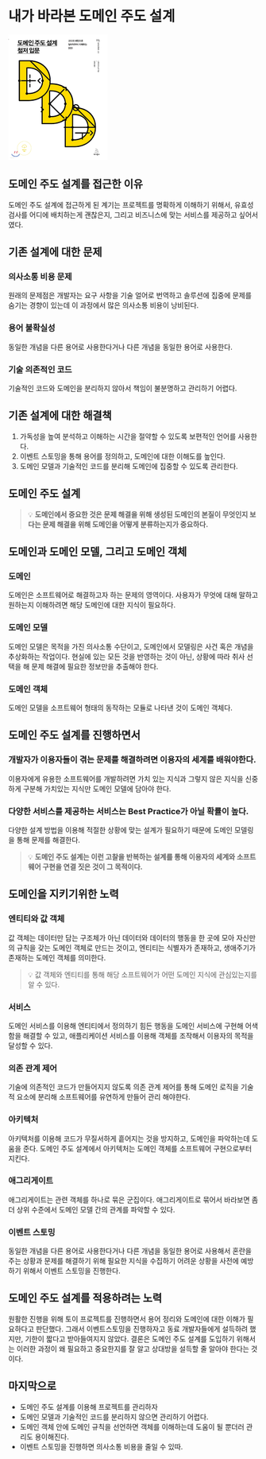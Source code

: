 # 내가 바라본 도메인 주도 설계

![책](image/01.png)

## 도메인 주도 설계를 접근한 이유

도메인 주도 설계에 접근하게 된 계기는 프로젝트를 명확하게 이해하기 위해서, 유효성 검사를 어디에 배치하는게 괜찮은지, 그리고 비즈니스에 맞는 서비스를 제공하고 싶어서였다.

## 기존 설계에 대한 문제

### 의사소통 비용 문제

원래의 문제점은 개발자는 요구 사항을 기술 얼어로 번역하고 솔루션에 집중에 문제를 숨기는 경향이 있는데 이 과정에서 많은 의사소통 비용이 낭비된다.

### 용어 불확실성

동일한 개념을 다른 용어로 사용한다거나 다른 개념을 동일한 용어로 사용한다.

### 기술 의존적인 코드

기술적인 코드와 도메인을 분리하지 않아서 책임이 불분명하고 관리하기 어렵다.

## 기존 설계에 대한 해결책

1. 가독성을 높여 분석하고 이해하는 시간을 절약할 수 있도록 보편적인 언어를 사용한다.
2. 이벤트 스토밍을 통해 용어를 정의하고, 도메인에 대한 이해도를 높인다.
3. 도메인 모델과 기술적인 코드를 분리해 도메인에 집중할 수 있도록 관리한다.

## 도메인 주도 설계

> 💡 **도메인에서 중요한 것은 문제 해결을 위해 생성된 도메인의 본질이 무엇인지 보다는 문제 해결을 위해 도메인을 어떻게 분류하는지가 중요하다.**

## 도메인과 도메인 모델, 그리고 도메인 객체

### 도메인

도메인은 소프트웨어로 해결하고자 하는 문제의 영역이다. 사용자가 무엇에 대해 말하고 원하는지 이해하려면 해당 도메인에 대한 지식이 필요하다.

### 도메인 모델

도메인 모델은 목적을 가진 의사소통 수단이고, 도메인에서 모델링은 사건 혹은 개념을 추상화하는 작업이다. 현실에 있는 모든 것을 반영하는 것이 아닌, 상황에 따라 취사 선택을 해 문제 해결에 필요한 정보만을 추출해야 한다.

### 도메인 객체

도메인 모델을 소프트웨어 형태의 동작하는 모듈로 나타낸 것이 도메인 객체다.

## 도메인 주도 설계를 진행하면서

### 개발자가 이용자들이 겪는 문제를 해결하려면 이용자의 세계를 배워야한다.

이용자에게 유용한 소프트웨어를 개발하려면 가치 있는 지식과 그렇지 않은 지식을 신중하게 구분해 가치있는 지식만 도메인 모델에 담아야 한다.

### 다양한 서비스를 제공하는 서비스는 Best Practice가 아닐 확률이 높다.

다양한 설계 방법을 이용해 적절한 상황에 맞는 설계가 필요하기 때문에 도메인 모델링을 통해 문제를 해결한다.

> 💡 **도메인 주도 설계는 이런 고찰을 반복하는 설계를 통해 이용자의 세계와 소프트웨어 구현을 연결 짓은 것이 그 목적이다.**

## 도메인을 지키기위한 노력

### 엔티티와 값 객체

값 객체는 데이터만 담는 구조체가 아닌 데이터와 데이터의 행동을 한 곳에 모아 자신만의 규칙을 갖는 도메인 객체로 만드는 것이고, 엔티티는 식별자가 존재하고, 생애주기가 존재하는 도메인 객체를 의미한다.

> 💡 값 객체와 엔티티를 통해 해당 소프트웨어가 어떤 도메인 지식에 관심있는지를 알 수 있다.

### 서비스

도메인 서비스를 이용해 엔티티에서 정의하기 힘든 행동을 도메인 서비스에 구현해 어색함을 해결할 수 있고, 애플리케이션 서비스를 이용해 객체를 조작해서 이용자의 목적을 달성할 수 있다.

### 의존 관계 제어

기술에 의존적인 코드가 만들어지지 않도록 의존 관계 제어를 통해 도메인 로직을 기술적 요소에 분리해 소프트웨어를 유연하게 만들어 관리 해야한다.

### 아키텍처

아키텍처를 이용해 코드가 무질서하게 흩어지는 것을 방지하고, 도메인을 파악하는데 도움을 준다. 도메인 주도 설계에서 아키텍처는 도메인 객체를 소프트웨어 구현으로부터 지킨다.

### 애그리게이트

애그리게이트는 관련 객체를 하나로 묶은 군집이다. 애그리게이트로 묶어서 바라보면 좀 더 상위 수준에서 도메인 모델 간의 관계를 파악할 수 있다.

### 이벤트 스토밍

동일한 개념을 다른 용어로 사용한다거나 다른 개념을 동일한 용어로 사용해서 혼란을 주는 상황과 문제를 해결하기 위해 필요한 지식을 수집하기 어려운 상황을 사전에 예방하기 위해서 이벤트 스토밍을 진행한다.

## 도메인 주도 설계를 적용하려는 노력

원활한 진행을 위해 토이 프로젝트를 진행하면서 용어 정리와 도메인에 대한 이해가 필요하다고 판단했다. 그래서 이벤트스토밍을 진행하자고 동료 개발자들에게 설득하려 했지만, 기한이 짧다고 받아들여지지 않았다. 결론은 도메인 주도 설계를 도입하기 위해서는 이러한 과정이 왜 필요하고 중요한지를 잘 알고 상대방을 설득할 줄 알아야 한다는 것이다.

## 마지막으로

- 도메인 주도 설계를 이용해 프로젝트를 관리하자
- 도메인 모델과 기술적인 코드를 분리하지 않으면 관리하기 어렵다.
- 도메인 객체 안에 도메인 규칙을 선언하면 객체를 이해하는데 도움이 될 뿐더러 관리도 용이해진다.
- 이벤트 스토밍을 진행하면 의사소통 비용을 줄일 수 있따.
